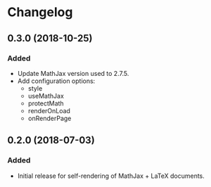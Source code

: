 Changelog
=========

0.3.0 (2018-10-25)
------------------

### Added

- Update MathJax version used to 2.7.5.
- Add configuration options:
  - style
  - useMathJax
  - protectMath
  - renderOnLoad
  - onRenderPage


0.2.0 (2018-07-03)
------------------

### Added

- Initial release for self-rendering of MathJax + LaTeX documents.
